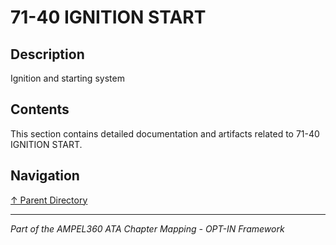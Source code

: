 # 71-40 IGNITION START

## Description

Ignition and starting system

## Contents

This section contains detailed documentation and artifacts related to 71-40 IGNITION START.

## Navigation

[↑ Parent Directory](../README.md)

---

*Part of the AMPEL360 ATA Chapter Mapping - OPT-IN Framework*
